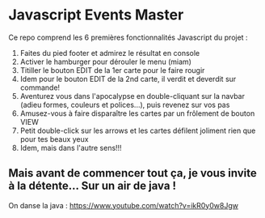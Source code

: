# Javascript Events Master

Ce repo comprend les 6 premières fonctionnalités Javascript du projet :

1. Faites du pied footer et admirez le résultat en console
2. Activer le hamburger pour dérouler le menu (miam)
3. Titiller le bouton EDIT de la 1er carte pour le faire rougir
4. Idem pour le bouton EDIT de la 2nd carte, il verdit et deverdit sur commande!
5. Aventurez vous dans l'apocalypse en double-cliquant sur la navbar (adieu formes, couleurs et polices...), puis revenez sur vos pas
6. Amusez-vous à faire disparaître les cartes par un frôlement de bouton VIEW
7. Petit double-click sur les arrows et les cartes défilent joliment rien que pour tes beaux yeux
8. Idem, mais dans l'autre sens!!!

## Mais avant de commencer tout ça, je vous invite à la détente... Sur un air de java !

On danse la java : https://www.youtube.com/watch?v=ikR0y0w8Jgw